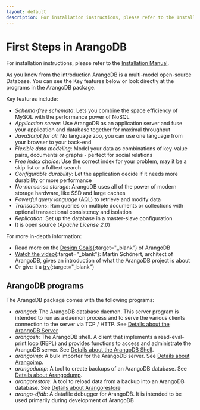 ```yaml
---
layout: default
description: For installation instructions, please refer to the Installation Manual
---
```

First Steps in ArangoDB
=======================

For installation instructions, please refer to the 
[Installation Manual](installing.html).

As you know from the introduction ArangoDB is a multi-model open-source
Database. You can see the Key features below or look directly at the programs in
the ArangoDB package. 

Key features include:

* *Schema-free schemata*: Lets you combine the space efficiency of MySQL with
  the performance power of NoSQL
* *Application server*: Use ArangoDB as an application server and fuse your
  application and database together for maximal throughput
* *JavaScript for all*: No language zoo, you can use one language from your
  browser to your back-end
* *Flexible data modeling*: Model your data as combinations of key-value pairs,
  documents or graphs - perfect for social relations
* *Free index choice*: Use the correct index for your problem, may it be a skip
  list or a fulltext search 
* *Configurable durability*: Let the application decide if it needs more
  durability or more performance
* *No-nonsense storage*: ArangoDB uses all of the power of modern storage
  hardware, like SSD and large caches
* *Powerful query language* (AQL) to retrieve and modify data 
* *Transactions*: Run queries on multiple documents or collections with 
  optional transactional consistency and isolation
* *Replication*: Set up the database in a master-slave configuration
* It is open source (*Apache License 2.0*)

For more in-depth information:

* Read more on the 
  [Design Goals](https://www.arangodb.com/2012/03/07/avocadodbs-design-objectives){:target="_blank"} 
  of ArangoDB
* [Watch the video](http://vimeo.com/36411892){:target="_blank"}: Martin Schönert, 
  architect of ArangoDB, gives an introduction of what the ArangoDB project 
  is about
* Or give it a [try](https://www.arangodb.com/tryitout){:target="_blank"}


ArangoDB programs
-----------------

The ArangoDB package comes with the following programs:

* _arangod_: The ArangoDB database daemon. This server program is
  intended to run as a daemon process and to serve the various clients
  connection to the server via TCP / HTTP. See [Details about the ArangoDB Server](firststeps-arangod.html) 
* _arangosh_: The ArangoDB shell. A client that implements a
  read-eval-print loop (REPL) and provides functions to access and
  administrate the ArangoDB server. See [Details about the ArangoDB Shell](firststeps-arangosh.html).
* _arangoimp_: A bulk importer for the ArangoDB server.
  See [Details about Arangoimp](httpbulkimports-arangoimp.html).
* _arangodump_: A tool to create backups of an ArangoDB database. See
   [Details about Arangodump](httpbulkimports-arangodump.html).
* _arangorestore_: A tool to reload data from a backup into an ArangoDB database.
  See [Details about Arangorestore](httpbulkimports-arangorestore.html)
* _arango-dfdb_: A datafile debugger for ArangoDB. It is intended to be
  used primarily during development of ArangoDB
